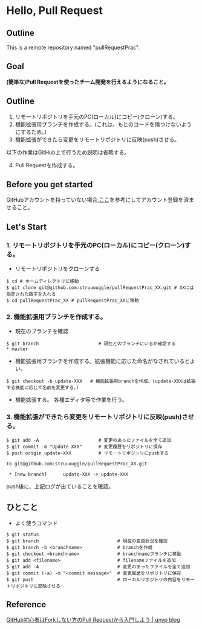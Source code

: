 # Hello, Pull Request

## Outline
This is a remote repository named "pullRequestPrac".

## Goal

**(簡単な)Pull Requestを使ったチーム開発を行えるようになること。**



## Outline

1. リモートリポジトリを手元のPC(ローカル)にコピー(クローン)する。
2. 機能拡張用ブランチを作成する。(これは、もとのコードを傷つけないようにするため。)
3. 機能拡張ができたら変更をリモートリポジトリに反映(push)させる。


以下の作業はGitHub上で行うため説明は省略する。

4. Pull Requestを作成する。



## Before you get started

GitHubアカウントを持っていない場合,[ここ](http://www.aise.ics.saitama-u.ac.jp/~gotoh/IntroOfGitOnMacOSX.html#toc35)を参考にしてアカウント登録を済ませること。




## Let's Start

### 1. リモートリポジトリを手元のPC(ローカル)にコピー(クローン)する。

- リモートリポジトリをクローンする

```
$ cd # ホームディレクトリに移動
$ git clone git@github.com:struuuuggle/pullRequestPrac_XX.git # XXには指定された数字を入れる
$ cd pullRequestPrac_XX # pullRequestPrac_XXに移動
```

### 2. 機能拡張用ブランチを作成する。

- 現在のブランチを確認

```
$ git branch                      # 現在どのブランチにいるか確認する
* master
```

- 機能拡張用ブランチを作成する。拡張機能に応じた命名がなされているとよい。

```
$ git checkout -b update-XXX   # 機能拡張用branchを作成。(update-XXXは拡張する機能に応じて名前を変更する。)
```

- 機能拡張する。
   各種エディタ等で作業を行う。

### 3. 機能拡張ができたら変更をリモートリポジトリに反映(push)させる。

```
$ git add -A                      # 変更のあったファイルを全て追加
$ git commit -m "Update XXX"      # 変更履歴をリポジトリに保存
$ push origin update-XXX          # リモートリポジトリにpushする
```

```
To git@github.com:struuuuggle/pullRequestPrac_XX.git

 * [new branch]      update-XXX -> update-XXX
```

push後に、上記ログが出ていることを確認。



## ひとこと

- よく使うコマンド

```
$ git status
$ git branch                             # 現在の変更状況を確認
$ git branch -b <branchname>             # branchを作成
$ git checkout <branchname>              # branchnameブランチに移動
$ git add <filename>                     # filenameファイルを追加
$ git add -A                             # 変更のあったファイルを全て追加
$ git commit (-a) -m "<commit message>"  # 変更履歴をリポジトリに保存
$ git push                               # ローカルリポジトリの内容をリモートリポジトリに反映させる
```

## Reference
[GitHub初心者はForkしない方のPull Requestから入門しよう | qnyp blog](http://blog.qnyp.com/2013/05/28/pull-request-for-github-beginners/)
